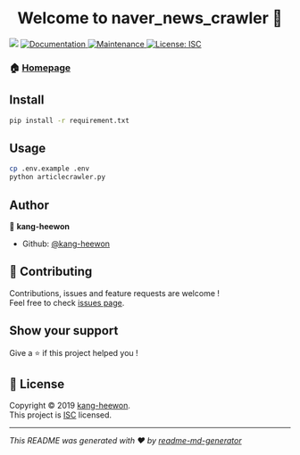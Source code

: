 <h1 align="center">Welcome to naver_news_crawler 👋</h1>
<p>
  <img src="https://img.shields.io/badge/version-1.0.0-blue.svg?cacheSeconds=2592000" />
  <a href="https://github.com/kang-heewon/node_telegram_chat#readme">
    <img alt="Documentation" src="https://img.shields.io/badge/documentation-yes-brightgreen.svg" target="_blank" />
  </a>
  <a href="https://github.com/kang-heewon/node_telegram_chat/graphs/commit-activity">
    <img alt="Maintenance" src="https://img.shields.io/badge/Maintained%3F-yes-green.svg" target="_blank" />
  </a>
  <a href="https://github.com/kang-heewon/node_telegram_chat/blob/master/LICENSE">
    <img alt="License: ISC" src="https://img.shields.io/badge/License-ISC-yellow.svg" target="_blank" />
  </a>
</p>

### 🏠 [Homepage](https://github.com/kang-heewon/naver_news_crawler#readme)

## Install

```sh
pip install -r requirement.txt
```

## Usage

```sh
cp .env.example .env
python articlecrawler.py
```

## Author

👤 **kang-heewon**

* Github: [@kang-heewon](https://github.com/kang-heewon)

## 🤝 Contributing

Contributions, issues and feature requests are welcome !<br />Feel free to check [issues page](https://github.com/kang-heewon/node_telegram_chat/issues).

## Show your support

Give a ⭐️ if this project helped you !

## 📝 License

Copyright © 2019 [kang-heewon](https://github.com/kang-heewon).<br />
This project is [ISC](https://github.com/kang-heewon/node_telegram_chat/blob/master/LICENSE) licensed.

***
_This README was generated with ❤️ by [readme-md-generator](https://github.com/kefranabg/readme-md-generator)_
